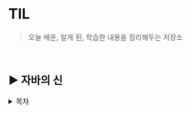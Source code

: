 # TIL
> 오늘 배운, 알게 된, 학습한 내용을 정리해두는 저장소

</br>

## :arrow_forward: 자바의 신
<details>
<summary>목차</summary>

1. [클래스와 객체, 인스턴스](godOfJava/class-and-object.md)

</details>
